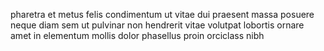 pharetra et metus felis condimentum ut vitae dui praesent massa posuere neque
diam sem ut pulvinar non hendrerit vitae volutpat lobortis ornare amet in
elementum mollis dolor phasellus proin orciclass nibh